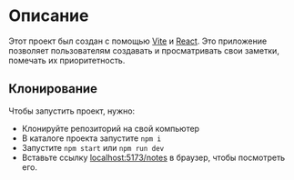 # Описание

Этот проект был создан с помощью [Vite](https://vitejs.dev/guide/#scaffolding-your-first-vite-project) и [React](https://react.dev/). Это приложение позволяет пользователям создавать и просматривать свои заметки, помечать их приоритетность.

## Клонирование

Чтобы запустить проект, нужно:

- Клонируйте репозиторий на свой компьютер
- В каталоге проекта запустите `npm i`
- Запустите `npm start` или `npm run dev`
- Вставьте ссылку [localhost:5173/notes](http://localhost:5173/notes) в браузер, чтобы посмотреть его.